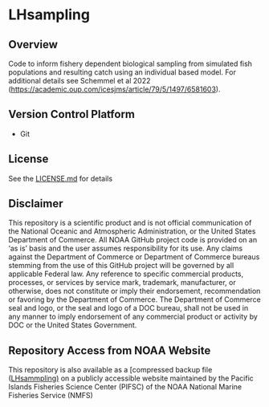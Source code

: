 
# LHsampling

## Overview
Code to inform fishery dependent biological sampling from simulated fish populations and resulting catch using an individual based model.  For additional details see Schemmel et al 2022 (https://academic.oup.com/icesjms/article/79/5/1497/6581603).

## Version Control Platform
- Git

## License
See the [LICENSE.md](./LICENSE.md) for details

## Disclaimer
This repository is a scientific product and is not official communication of the National Oceanic and Atmospheric Administration, or the United States Department of Commerce. All NOAA GitHub project code is provided on an ‘as is’ basis and the user assumes responsibility for its use. Any claims against the Department of Commerce or Department of Commerce bureaus stemming from the use of this GitHub project will be governed by all applicable Federal law. Any reference to specific commercial products, processes, or services by service mark, trademark, manufacturer, or otherwise, does not constitute or imply their endorsement, recommendation or favoring by the Department of Commerce. The Department of Commerce seal and logo, or the seal and logo of a DOC bureau, shall not be used in any manner to imply endorsement of any commercial product or activity by DOC or the United States Government.

## Repository Access from NOAA Website
This repository is also available as a [compressed backup file ([LHsammpling)]([https://pifsc-xfer.irc.noaa.gov/gitxfer/LHsampling.tar.gz]) on a publicly accessible website maintained by the Pacific Islands Fisheries Science Center (PIFSC) of the NOAA National Marine Fisheries Service (NMFS)